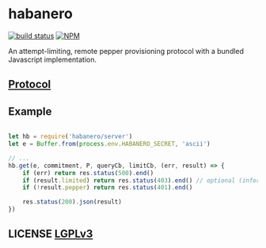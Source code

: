 # habanero
[![build status](https://secure.travis-ci.org/dcousens/habanero.png)](http://travis-ci.org/dcousens/habanero)
[![NPM](https://img.shields.io/npm/v/habanero.svg)](https://www.npmjs.org/package/habanero)

An attempt-limiting, remote pepper provisioning protocol with a bundled Javascript implementation.


## [Protocol](PROTOCOL.md)

## Example
``` javascript
```

``` javascript
let hb = require('habanero/server')
let e = Buffer.from(process.env.HABANERO_SECRET, 'ascii')

// ...
hb.get(e, commitment, P, queryCb, limitCb, (err, result) => {
	if (err) return res.status(500).end()
	if (result.limited) return res.status(403).end() // optional (information leak)
	if (!result.pepper) return res.status(401).end()

	res.status(200).json(result)
})
```

## LICENSE [LGPLv3](LICENSE)
